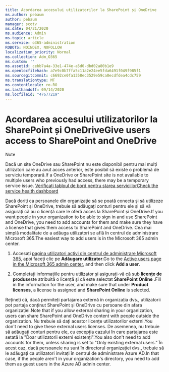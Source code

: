 ```yaml
---
title: Acordarea accesului utilizatorilor la SharePoint și OneDrive
ms.author: pebaum
author: pebaum
manager: scotv
ms.date: 04/21/2020
ms.audience: Admin
ms.topic: article
ms.service: o365-administration
ROBOTS: NOINDEX, NOFOLLOW
localization_priority: Normal
ms.collection: Adm_O365
ms.custom: ''
ms.assetid: cebb7a4a-33e1-474e-a5d0-dbd02a80b1e9
ms.openlocfilehash: a7e9c0b7ffa5c11a2e24ee5fda6491f049f985f1
ms.sourcegitcommit: c6692ce0fa1358ec3529e59ca0ecdfdea4cdc759
ms.translationtype: MT
ms.contentlocale: ro-RO
ms.lasthandoff: 09/14/2020
ms.locfileid: "47677219"
---
```

# <a name="give-users-access-to-sharepoint-and-onedrive"></a><span data-ttu-id="269dc-102">Acordarea accesului utilizatorilor la SharePoint și OneDrive</span><span class="sxs-lookup"><span data-stu-id="269dc-102">Give users access to SharePoint and OneDrive</span></span>

> [!NOTE]
> <span data-ttu-id="269dc-103">Dacă un site OneDrive sau SharePoint nu este disponibil pentru mai mulți utilizatori care au avut acces anterior, este posibil să existe o problemă de serviciu temporară.</span><span class="sxs-lookup"><span data-stu-id="269dc-103">If a OneDrive or SharePoint site is not available to multiple users who previously had access, there may be a temporary service issue.</span></span> [<span data-ttu-id="269dc-104">Verificați tabloul de bord pentru starea serviciilor</span><span class="sxs-lookup"><span data-stu-id="269dc-104">Check the service health dashboard</span></span>](https://portal.office.com/adminportal/home#/servicehealth)
  
<span data-ttu-id="269dc-105">Dacă doriți ca persoanele din organizație să se poată conecta și să utilizeze SharePoint și OneDrive, trebuie să adăugați conturi pentru ele și să vă asigurați că au o licență care le oferă acces la SharePoint și OneDrive.</span><span class="sxs-lookup"><span data-stu-id="269dc-105">If you want people in your organization to be able to sign in and use SharePoint and OneDrive, you need to add accounts for them and make sure they have a license that gives them access to SharePoint and OneDrive.</span></span> <span data-ttu-id="269dc-106">Cea mai simplă modalitate de a adăuga utilizatori se află în centrul de administrare Microsoft 365.</span><span class="sxs-lookup"><span data-stu-id="269dc-106">The easiest way to add users is in the Microsoft 365 admin center.</span></span>
  
1. <span data-ttu-id="269dc-107">Accesați [pagina utilizatori activi din centrul de administrare Microsoft 365](https://portal.office.com/adminportal/home#/users), apoi faceți clic pe **Adăugare utilizator**.</span><span class="sxs-lookup"><span data-stu-id="269dc-107">Go to the [Active users page in the Microsoft 365 admin center](https://portal.office.com/adminportal/home#/users), and then click **Add a user**.</span></span>
    
2. <span data-ttu-id="269dc-108">Completați informațiile pentru utilizator și asigurați-vă că sub **licențe de produs**este atribuită o licență și că este selectat **SharePoint Online** .</span><span class="sxs-lookup"><span data-stu-id="269dc-108">Fill in the information for the user, and make sure that under **Product licenses**, a license is assigned and **SharePoint Online** is selected.</span></span> 
    
<span data-ttu-id="269dc-109">Rețineți că, dacă permiteți partajarea externă în organizația dvs., utilizatorii pot partaja conținut SharePoint și OneDrive cu persoane din afara organizației.</span><span class="sxs-lookup"><span data-stu-id="269dc-109">Note that if you allow external sharing in your organization, users can share SharePoint and OneDrive content with people outside the organization.</span></span> <span data-ttu-id="269dc-110">Nu trebuie să dați acestor licențe utilizatorilor externi.</span><span class="sxs-lookup"><span data-stu-id="269dc-110">You don't need to give these external users licenses.</span></span> <span data-ttu-id="269dc-111">De asemenea, nu trebuie să adăugați conturi pentru ele, cu excepția cazului în care partajarea este setată la "Doar utilizatorii externi existenți".</span><span class="sxs-lookup"><span data-stu-id="269dc-111">You also don't need to add accounts for them, unless sharing is set to "Only existing external users."</span></span> <span data-ttu-id="269dc-112">În acest caz, dacă persoanele nu sunt în directorul organizației dvs., trebuie să le adăugați ca utilizatori invitați în centrul de administrare Azure AD.</span><span class="sxs-lookup"><span data-stu-id="269dc-112">In that case, if the people aren't in your organization's directory, you need to add them as guest users in the Azure AD admin center.</span></span>
  

